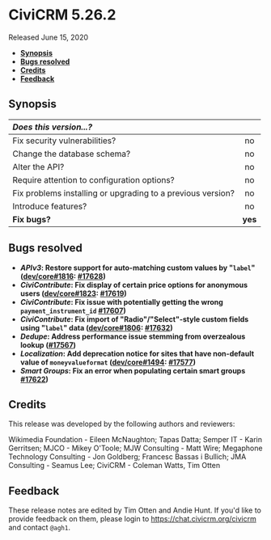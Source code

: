 # CiviCRM 5.26.2

Released June 15, 2020

- **[Synopsis](#synopsis)**
- **[Bugs resolved](#bugs)**
- **[Credits](#credits)**
- **[Feedback](#feedback)**

## <a name="synopsis"></a>Synopsis

| *Does this version...?*                                         |         |
|:--------------------------------------------------------------- |:-------:|
| Fix security vulnerabilities?                                   |   no    |
| Change the database schema?                                     |   no    |
| Alter the API?                                                  |   no    |
| Require attention to configuration options?                     |   no    |
| Fix problems installing or upgrading to a previous version?     |   no    |
| Introduce features?                                             |   no    |
| **Fix bugs?**                                                   | **yes** |

## <a name="bugs"></a>Bugs resolved

* **_APIv3_: Restore support for auto-matching custom values by "`label`" ([dev/core#1816](https://lab.civicrm.org/dev/core/-/issues/1816): [#17628](https://github.com/civicrm/civicrm-core/pull/17628))**
* **_CiviContribute_: Fix display of certain price options for anonymous users ([dev/core#1823](https://lab.civicrm.org/dev/core/-/issues/1823): [#17619](https://github.com/civicrm/civicrm-core/pull/17619))**
* **_CiviContribute_: Fix issue with potentially getting the wrong `payment_instrument_id` [#17607](https://github.com/civicrm/civicrm-core/pull/17607))** 
* **_CiviContribute_: Fix import of "Radio"/"Select"-style custom fields using "`label`" data ([dev/core#1806](https://lab.civicrm.org/dev/core/-/issues/1806): [#17632](https://github.com/civicrm/civicrm-core/pull/17632))**
* **_Dedupe_: Address performance issue stemming from overzealous lookup ([#17567](https://github.com/civicrm/civicrm-core/pull/17567))**
* **_Localization_: Add deprecation notice for sites that have non-default value of `moneyvalueformat` ([dev/core#1494](https://lab.civicrm.org/dev/core/-/issues/1494): [#17577](https://github.com/civicrm/civicrm-core/pull/17577))**
* **_Smart Groups_: Fix an error when populating certain smart groups [#17622](https://github.com/civicrm/civicrm-core/pull/17622))**

## <a name="credits"></a>Credits

This release was developed by the following authors and reviewers:

Wikimedia Foundation - Eileen McNaughton; Tapas Datta; Semper IT - Karin Gerritsen; 
MJCO - Mikey O'Toole; MJW Consulting - Matt Wire; Megaphone Technology Consulting - Jon Goldberg; 
Francesc Bassas i Bullich; JMA Consulting - Seamus Lee; CiviCRM - Coleman Watts, Tim Otten

## <a name="feedback"></a>Feedback

These release notes are edited by Tim Otten and Andie Hunt.  If you'd like to
provide feedback on them, please login to https://chat.civicrm.org/civicrm and
contact `@agh1`.

